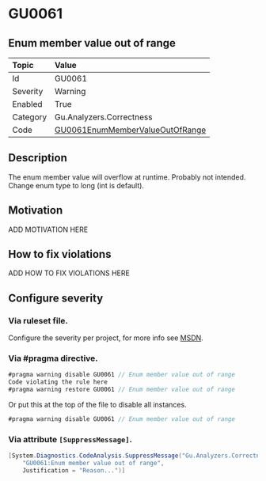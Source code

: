 # GU0061
## Enum member value out of range

| Topic    | Value
| :--      | :--
| Id       | GU0061
| Severity | Warning
| Enabled  | True
| Category | Gu.Analyzers.Correctness
| Code     | [GU0061EnumMemberValueOutOfRange](https://github.com/GuOrg/Gu.Analyzers/blob/master/Gu.Analyzers/GU0061EnumMemberValueOutOfRange.cs)


## Description

The enum member value will overflow at runtime. Probably not intended. Change enum type to long (int is default).

## Motivation

ADD MOTIVATION HERE

## How to fix violations

ADD HOW TO FIX VIOLATIONS HERE

<!-- start generated config severity -->
## Configure severity

### Via ruleset file.

Configure the severity per project, for more info see [MSDN](https://msdn.microsoft.com/en-us/library/dd264949.aspx).

### Via #pragma directive.
```C#
#pragma warning disable GU0061 // Enum member value out of range
Code violating the rule here
#pragma warning restore GU0061 // Enum member value out of range
```

Or put this at the top of the file to disable all instances.
```C#
#pragma warning disable GU0061 // Enum member value out of range
```

### Via attribute `[SuppressMessage]`.

```C#
[System.Diagnostics.CodeAnalysis.SuppressMessage("Gu.Analyzers.Correctness", 
    "GU0061:Enum member value out of range", 
    Justification = "Reason...")]
```
<!-- end generated config severity -->